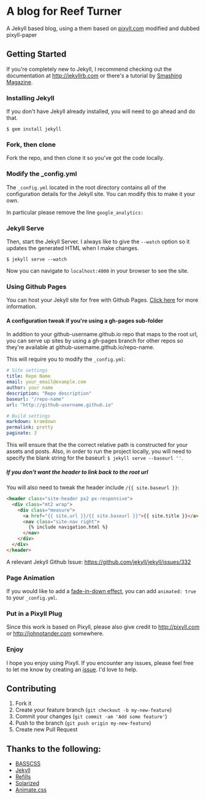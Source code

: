 # A blog for Reef Turner

A Jekyll based blog, using a them based on  [pixyll.com](http://www.pixyll.com)
modified and dubbed pixyll-paper

## Getting Started

If you're completely new to Jekyll, I recommend checking out the documentation
at <http://jekyllrb.com> or there's a tutorial by
[Smashing Magazine](http://www.smashingmagazine.com/2014/08/01/build-blog-jekyll-github-pages/).

### Installing Jekyll

If you don't have Jekyll already installed, you will need to go ahead and do
that.

```
$ gem install jekyll
```

### Fork, then clone

Fork the repo, and then clone it so you've got the code locally.

### Modify the _config.yml

The `_config.yml` located in the root directory contains all of
the configuration details for the Jekyll site. You can modify this to make it
your own.

In particular please remove the line `google_analytics:`

### Jekyll Serve

Then, start the Jekyll Server. I always like to give the `--watch` option so it
updates the generated HTML when I make changes.

```
$ jekyll serve --watch
```

Now you can navigate to `localhost:4000` in your browser to see the site.

### Using Github Pages

You can host your Jekyll site for free with Github Pages.
[Click here](https://pages.github.com/) for more information.

#### A configuration tweak if you're using a gh-pages sub-folder

In addition to your github-username.github.io repo that maps to the root url,
you can serve up sites by using a gh-pages branch for other repos so they're
available at github-username.github.io/repo-name.

This will require you to modify the `_config.yml`:

```yml
# Site settings
title: Repo Name
email: your_email@example.com
author: your name
description: "Repo description"
baseurl: "/repo-name"
url: "http://github-username.github.io"

# Build settings
markdown: kramdown
permalink: pretty
paginate: 3
```

This will ensure that the the correct relative path is constructed for your
assets and posts. Also, in order to run the project locally, you will need to
specify the blank string for the baseurl: `$ jekyll serve --baseurl ''`.

##### If you don't want the header to link back to the root url

You will also need to tweak the header include `/{{ site.baseurl }}`:

```html
<header class="site-header px2 px-responsive">
  <div class="mt2 wrap">
    <div class="measure">
      <a href="{{ site.url }}/{{ site.baseurl }}">{{ site.title }}</a>
      <nav class="site-nav right">
        {% include navigation.html %}
      </nav>
    </div>
  </div>
</header>
```

A relevant Jekyll Github Issue: <https://github.com/jekyll/jekyll/issues/332>

### Page Animation

If you would like to add a [fade-in-down effect](http://daneden.github.io/animate.css/), you can add `animated: true` to your `_config.yml`.

### Put in a Pixyll Plug

Since this work is based on Pixyll, please also give credit to <http://pixyll.com>
or <http://johnotander.com> somewhere.

### Enjoy

I hope you enjoy using Pixyll. If you encounter any issues, please feel free to
 let me know by creating an [issue](https://github.com/johnotander/pixyll/issues).
 I'd love to help.

## Contributing

1. Fork it
2. Create your feature branch (`git checkout -b my-new-feature`)
3. Commit your changes (`git commit -am 'Add some feature'`)
4. Push to the branch (`git push origin my-new-feature`)
5. Create new Pull Request

## Thanks to the following:

* [BASSCSS](http://basscss.com)
* [Jekyll](http://jekyllrb.com)
* [Refills](http://refills.bourbon.io/)
* [Solarized](http://ethanschoonover.com/solarized)
* [Animate.css](http://daneden.github.io/animate.css/)
